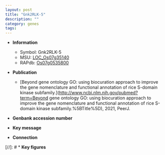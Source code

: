 ```yaml
---
layout: post
title: "Gnk2RLK-5"
description: ""
category: genes
tags: 
---
```


* **Information**  
    + Symbol: Gnk2RLK-5  
    + MSU: [LOC_Os07g35140](http://rice.uga.edu/cgi-bin/ORF_infopage.cgi?orf=LOC_Os07g35140)  
    + RAPdb: [Os07g0535800](http://rapdb.dna.affrc.go.jp/viewer/gbrowse_details/irgsp1?name=Os07g0535800)  

* **Publication**  
    + [Beyond gene ontology GO: using biocuration approach to improve the gene nomenclature and functional annotation of rice S-domain kinase subfamily.](http://www.ncbi.nlm.nih.gov/pubmed?term=Beyond gene ontology GO: using biocuration approach to improve the gene nomenclature and functional annotation of rice S-domain kinase subfamily.%5BTitle%5D), 2021, PeerJ.

* **Genbank accession number**  

* **Key message**  

* **Connection**  

[//]: # * **Key figures**  


